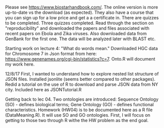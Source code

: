 Please see https://www.biostarhandbook.com/. The online version is more up-to-date vs the download (as expected).
They also have a course that you can sign up for a low price and get a a certificate in. There are quizzes to be
completed. 
Three quizzes completed. Read through the section on "reproducibility" and downloaded the papers and files associated with recent
papers on Ebola and Zika viruses. Also downloaded data from GenBank for the first one. The data will be analyzed later with BLAST etc.

Starting work on lecture 4:  "What do words mean." Downloaded HGC data for Chromosome 7 in Json format from here: https://www.genenames.org/cgi-bin/statistics?c=7. Onto.R will document my work here. 

12/8/17 First, I wanted to understand how to explore nested list structure of JSON files. Installed jsonlite (seems better compared to other packages). Redid a tutorial on the use of R to download and parse JSON data from NY city. Included here as JSONTutorial.R

Getting back to lec 04. Two ontologies are introduced: Sequence Ontology (SO) - defines biological terms; Gene Ontology 
(GO) - defines functional characteristics. Homework (HW04) is to be documented here as a R file (DataMeaning.R). It will use
SO and GO ontologies. First, I will focus on getting to those two through R withe the HW problem as the end goal.

